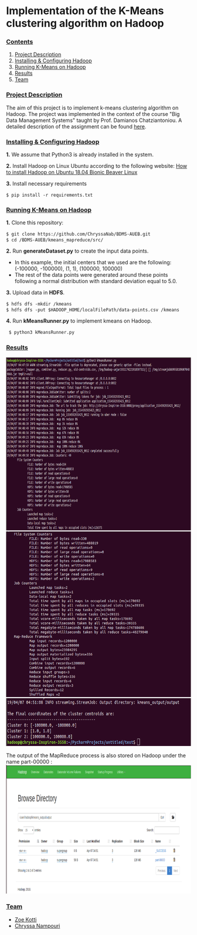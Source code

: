 # Implementation of the K-Means clustering algorithm on Hadoop

### [**Contents**](#)
1. [Project Description](#descr)
1. [Installing & Configuring Hadoop](#Inst)
2. [Running K-Means on Hadoop](#Run)
3. [Results](#Results)
4. [Team](#Team)


<a name="descr"></a>
<a name="Inst"></a>
<a name="Run"></a>
<a name="Results"></a>
<a name="Team"></a>

### [**Project Description**](#)

The aim of this project is to implement k-means clustering algorithm on Hadoop. The project was implemented in the context of the course "Big 
Data Management Systems" taught by Prof. Damianos Chatziantoniou. A detailed description of the assignment can be found [here](./kmeans_mapreduce/Proj1_Hadoop_Description.pdf).


<a name="cont"></a>

### [**Installing & Configuring Hadoop**](#)


**1.** We assume that Python3 is already installed in the system.

**2.** Install Hadoop on Linux Ubuntu according to the following website: [How to install Hadoop on Ubuntu 18.04 Bionic Beaver Linux](https://linuxconfig.org/how-to-install-hadoop-on-ubuntu-18-04-bionic-beaver-linux)

**3.** Install necessary requirements
``` shell
$ pip install -r requirements.txt
```

### [**Running K-Means on Hadoop**](#)

**1.** Clone this repository:

``` shell
$ git clone https://github.com/ChryssaNab/BDMS-AUEB.git
$ cd /BDMS-AUEB/kmeans_mapreduce/src/
```
**2.** Run **generateDataset.py** to create the input data points. 
- In this example, the initial centers that we used are the following: (-100000, -100000), (1, 1), (100000, 100000)
- The rest of the data points were generated around these points following a normal distribution with standard deviation equal to 5.0. 

**3.** Upload data in **HDFS**.

``` shell
$ hdfs dfs -mkdir /kmeans
$ hdfs dfs -put $HADOOP_HOME/localFilePath/data-points.csv /kmeans
```

**4.** Run **kMeansRunner.py** to implement kmeans on Hadoop.

``` python
 $ python3 kMeansRunner.py
 ```
 
### [**Results**](#)


<img src="https://github.com/ChryssaNab/BDMS-AUEB/blob/master/kmeans_mapreduce/results/results.png" height="470"/>


<img src="https://github.com/ChryssaNab/BDMS-AUEB/blob/master/kmeans_mapreduce/results/results2.png" height="450"/>


<img src="https://github.com/ChryssaNab/BDMS-AUEB/blob/master/kmeans_mapreduce/results/results3.png" height="130"/>

The output of the MapReduce process is also stored on Hadoop under the name part-00000 :
<img src="https://github.com/ChryssaNab/BDMS-AUEB/blob/master/kmeans_mapreduce/results/hdfs_results.png" height = "350"/>


### [**Team**](#)

- [Zoe Kotti](https://github.com/zkotti)
- [Chryssa Nampouri](https://github.com/ChryssaNab)
